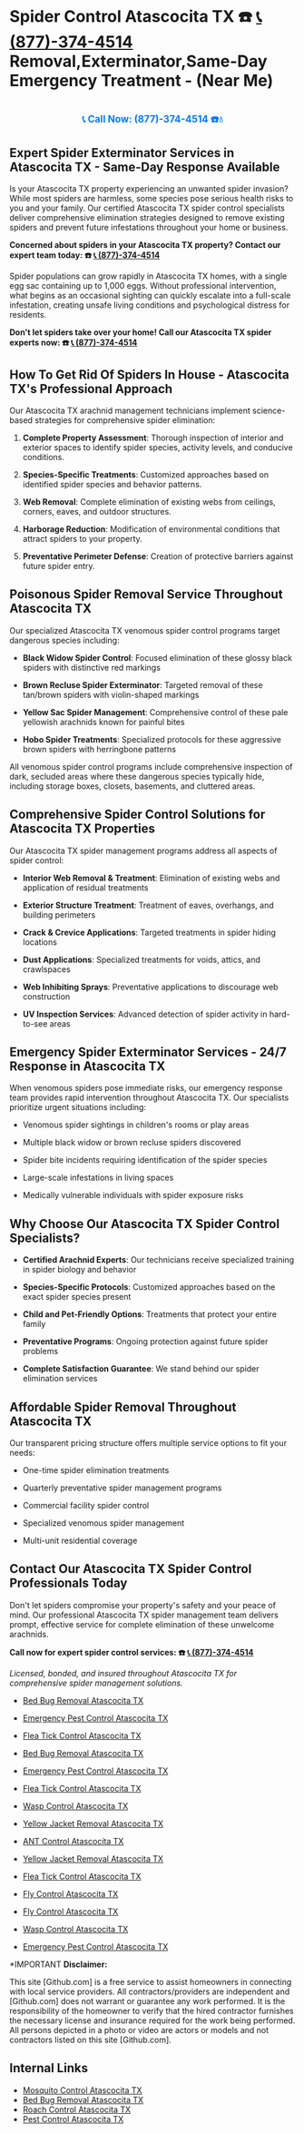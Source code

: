 # Spider Control Atascocita TX ☎️ [📞 (877)-374-4514](https://pest-control-4514.netlify.app) Removal,Exterminator,Same-Day Emergency Treatment - (Near Me)
# 

<p align="center" style="font-size: 1.2em; font-weight: bold; margin: 20px 0;">
  <a href="https://pest-control-4514.netlify.app" target="_blank" style="color: #007BFF; text-decoration: none;">📞 Call Now: (877)-374-4514 ☎️💧</a>
</p>

## Expert Spider Exterminator Services in Atascocita TX - Same-Day Response Available

Is your Atascocita TX property experiencing an unwanted spider invasion? While most spiders are harmless, some species pose serious health risks to you and your family. Our certified Atascocita TX spider control specialists deliver comprehensive elimination strategies designed to remove existing spiders and prevent future infestations throughout your home or business.

**Concerned about spiders in your Atascocita TX property? Contact our expert team today: ☎️ [📞 (877)-374-4514](https://pest-control-4514.netlify.app)**

Spider populations can grow rapidly in Atascocita TX homes, with a single egg sac containing up to 1,000 eggs. Without professional intervention, what begins as an occasional sighting can quickly escalate into a full-scale infestation, creating unsafe living conditions and psychological distress for residents.

**Don't let spiders take over your home! Call our Atascocita TX spider experts now: ☎️ [📞 (877)-374-4514](https://pest-control-4514.netlify.app)**

## How To Get Rid Of Spiders In House - Atascocita TX's Professional Approach

Our Atascocita TX arachnid management technicians implement science-based strategies for comprehensive spider elimination:

1. **Complete Property Assessment**: Thorough inspection of interior and exterior spaces to identify spider species, activity levels, and conducive conditions.

2. **Species-Specific Treatments**: Customized approaches based on identified spider species and behavior patterns.

3. **Web Removal**: Complete elimination of existing webs from ceilings, corners, eaves, and outdoor structures.

4. **Harborage Reduction**: Modification of environmental conditions that attract spiders to your property.

5. **Preventative Perimeter Defense**: Creation of protective barriers against future spider entry.

## Poisonous Spider Removal Service Throughout Atascocita TX

Our specialized Atascocita TX venomous spider control programs target dangerous species including:

- **Black Widow Spider Control**: Focused elimination of these glossy black spiders with distinctive red markings

- **Brown Recluse Spider Exterminator**: Targeted removal of these tan/brown spiders with violin-shaped markings

- **Yellow Sac Spider Management**: Comprehensive control of these pale yellowish arachnids known for painful bites

- **Hobo Spider Treatments**: Specialized protocols for these aggressive brown spiders with herringbone patterns

All venomous spider control programs include comprehensive inspection of dark, secluded areas where these dangerous species typically hide, including storage boxes, closets, basements, and cluttered areas.

## Comprehensive Spider Control Solutions for Atascocita TX Properties

Our Atascocita TX spider management programs address all aspects of spider control:

- **Interior Web Removal & Treatment**: Elimination of existing webs and application of residual treatments

- **Exterior Structure Treatment**: Treatment of eaves, overhangs, and building perimeters

- **Crack & Crevice Applications**: Targeted treatments in spider hiding locations

- **Dust Applications**: Specialized treatments for voids, attics, and crawlspaces

- **Web Inhibiting Sprays**: Preventative applications to discourage web construction

- **UV Inspection Services**: Advanced detection of spider activity in hard-to-see areas

## Emergency Spider Exterminator Services - 24/7 Response in Atascocita TX

When venomous spiders pose immediate risks, our emergency response team provides rapid intervention throughout Atascocita TX. Our specialists prioritize urgent situations including:

- Venomous spider sightings in children's rooms or play areas

- Multiple black widow or brown recluse spiders discovered

- Spider bite incidents requiring identification of the spider species

- Large-scale infestations in living spaces

- Medically vulnerable individuals with spider exposure risks

## Why Choose Our Atascocita TX Spider Control Specialists?

- **Certified Arachnid Experts**: Our technicians receive specialized training in spider biology and behavior

- **Species-Specific Protocols**: Customized approaches based on the exact spider species present

- **Child and Pet-Friendly Options**: Treatments that protect your entire family

- **Preventative Programs**: Ongoing protection against future spider problems

- **Complete Satisfaction Guarantee**: We stand behind our spider elimination services

## Affordable Spider Removal Throughout Atascocita TX

Our transparent pricing structure offers multiple service options to fit your needs:

- One-time spider elimination treatments

- Quarterly preventative spider management programs

- Commercial facility spider control

- Specialized venomous spider management

- Multi-unit residential coverage

## Contact Our Atascocita TX Spider Control Professionals Today

Don't let spiders compromise your property's safety and your peace of mind. Our professional Atascocita TX spider management team delivers prompt, effective service for complete elimination of these unwelcome arachnids.

**Call now for expert spider control services: ☎️ [📞 (877)-374-4514](https://pest-control-4514.netlify.app)**

*Licensed, bonded, and insured throughout Atascocita TX for comprehensive spider management solutions.*


- [Bed Bug Removal Atascocita TX](https://github.com/allyoucaneatsushiin/pest-control/blob/main/Bed-Bug-Removal-Atascocita-TX-877-374-4514-Exterminator-Same-Day-Emergency-Treatment-Near-Me.md)
- [Emergency Pest Control Atascocita TX](https://github.com/allyoucaneatsushiin/pest-control/blob/main/Emergency-Pest-Control-Atascocita-TX-877-374-4514-24-7-Fast-Response-Near-Me.md)
- [Flea Tick Control Atascocita TX](https://github.com/allyoucaneatsushiin/pest-control/blob/main/Flea-Tick-Control-Atascocita-TX-877-374-4514-Removal-Exterminator-Same-Day-Emergency-Treatment-Near-Me.md)


- [Bed Bug Removal Atascocita TX](https://github.com/allyoucaneatsushiin/pest-control/blob/main/Bed-Bug-Removal-Atascocita-TX-877-374-4514-Exterminator-Same-Day-Emergency-Treatment-Near-Me.md)
- [Emergency Pest Control Atascocita TX](https://github.com/allyoucaneatsushiin/pest-control/blob/main/Emergency-Pest-Control-Atascocita-TX-877-374-4514-24-7-Fast-Response-Near-Me.md)
- [Flea Tick Control Atascocita TX](https://github.com/allyoucaneatsushiin/pest-control/blob/main/Flea-Tick-Control-Atascocita-TX-877-374-4514-Removal-Exterminator-Same-Day-Emergency-Treatment-Near-Me.md)


- [Wasp Control Atascocita TX](https://github.com/allyoucaneatsushiin/pest-control/blob/main/Wasp-Control-Atascocita-TX-877-374-4514-Removal-Exterminator-Same-Day-Emergency-Treatment-Near-Me.md)
- [Yellow Jacket Removal Atascocita TX](https://github.com/allyoucaneatsushiin/pest-control/blob/main/Yellow-Jacket-Removal-Atascocita-TX-877-374-4514-Exterminator-Same-Day-Emergency-Treatment-Near-Me.md)
- [ANT Control Atascocita TX](https://github.com/allyoucaneatsushiin/pest-control/blob/main/ANT-Control-Atascocita-TX-877-374-4514-Prevention-Extermination-Same-Day-Emergency-Treatment-Near-Me.md)


- [Yellow Jacket Removal Atascocita TX](https://github.com/allyoucaneatsushiin/pest-control/blob/main/Yellow-Jacket-Removal-Atascocita-TX-877-374-4514-Exterminator-Same-Day-Emergency-Treatment-Near-Me.md)
- [Flea Tick Control Atascocita TX](https://github.com/allyoucaneatsushiin/pest-control/blob/main/Flea-Tick-Control-Atascocita-TX-877-374-4514-Removal-Exterminator-Same-Day-Emergency-Treatment-Near-Me.md)
- [Fly Control Atascocita TX](https://github.com/allyoucaneatsushiin/pest-control/blob/main/Fly-Control-Atascocita-TX-877-374-4514-Prevention-Same-Day-Emergency-Treatment-Near-Me.md)


- [Fly Control Atascocita TX](https://github.com/allyoucaneatsushiin/pest-control/blob/main/Fly-Control-Atascocita-TX-877-374-4514-Prevention-Same-Day-Emergency-Treatment-Near-Me.md)
- [Wasp Control Atascocita TX](https://github.com/allyoucaneatsushiin/pest-control/blob/main/Wasp-Control-Atascocita-TX-877-374-4514-Removal-Exterminator-Same-Day-Emergency-Treatment-Near-Me.md)
- [Emergency Pest Control Atascocita TX](https://github.com/allyoucaneatsushiin/pest-control/blob/main/Emergency-Pest-Control-Atascocita-TX-877-374-4514-24-7-Fast-Response-Near-Me.md)


*IMPORTANT **Disclaimer:**  

This site [Github.com] is a free service to assist homeowners in connecting with local service providers. All contractors/providers are independent and [Github.com] does not warrant or guarantee any work performed. It is the responsibility of the homeowner to verify that the hired contractor furnishes the necessary license and insurance required for the work being performed. All persons depicted in a photo or video are actors or models and not contractors listed on this site [Github.com].


## Internal Links
- [Mosquito Control Atascocita TX](https://github.com/allyoucaneatsushiin/pest-control/blob/main/Mosquito-Control-Atascocita-TX-877-374-4514-Exterminator-Same-Day-Emergency-Treatment-Near-Me.md)
- [Bed Bug Removal Atascocita TX](https://github.com/allyoucaneatsushiin/pest-control/blob/main/Bed-Bug-Removal-Atascocita-TX-877-374-4514-Exterminator-Same-Day-Emergency-Treatment-Near-Me.md)
- [Roach Control Atascocita TX](https://github.com/allyoucaneatsushiin/pest-control/blob/main/Roach-Control-Atascocita-TX-877-374-4514-Removal-Exterminator-Same-Day-Emergency-Treatment-Near-Me.md)
- [Pest Control Atascocita TX](https://github.com/allyoucaneatsushiin/pest-control/blob/main/Pest-Control-Atascocita-TX-877-374-4514-Exterminator-Same-Day-Emergency-Treatment-Near-Me.md)
